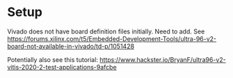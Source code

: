 # Setup

Vivado does not have board definition files initially. Need to add. See https://forums.xilinx.com/t5/Embedded-Development-Tools/ultra-96-v2-board-not-available-in-vivado/td-p/1051428

Potentially also see this tutorial: https://www.hackster.io/BryanF/ultra96-v2-vitis-2020-2-test-applications-9afcbe

